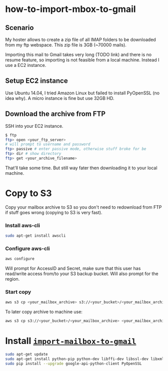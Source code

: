 # how-to-import-mbox-to-gmail

## Scenario

My hoster allows to create a zip file of all IMAP folders to be downloaded from my ftp webspace. This zip file is 3GB (~70000 mails).

Importing this mail to Gmail takes very long (TODO link) and there is no resume feature, so importing is not feasible from a local machine. Instead I use a EC2 instance.

## Setup EC2 instance

Use Ubuntu 14.04, I tried Amazon Linux but failed to install PyOpenSSL (no idea why). A micro instance is fine but use 32GB HD.

## Download the archive from FTP

SSH into your EC2 instance.

```bash
$ ftp
ftp> open <your_ftp_server>
# will prompt to username and password
ftp> passive # enter passive mode, otherwise stuff broke for be
ftp> dir # show directory
ftp> get <your_archive_filename>
```

That'll take some time. But still way fater then downloading it to your local machine.

# Copy to S3

Copy your mailbox archive to S3 so you don't need to redownload from FTP if stuff goes wrong (copying to S3 is very fast).

### Install aws-cli

```bash
sudo apt-get install awscli
```

### Configure aws-cli

```bash
aws configure
``` 

Will prompt for AccessID and Secret, make sure that this user has read/write access from/to your S3 backup bucket. Will also prompt for the region.

### Start copy

```bash
aws s3 cp <your_mailbox_archive> s3://<your_bucket>/<your_mailbox_archive>
``` 

To later copy archive to machine use:

```bash
aws s3 cp s3://<your_bucket>/<your_mailbox_archive> <your_mailbox_archive> 
``` 

# Install [`import-mailbox-to-gmail`](https://github.com/google/import-mailbox-to-gmail)

```bash
sudo apt-get update
sudo apt-get install python-pip python-dev libffi-dev libssl-dev libxml2-dev libxslt1-dev libjpeg8-dev zlib1g-dev # otherwise PyOpenSSL install failed
sudo pip install --upgrade google-api-python-client PyOpenSSL
``` 
